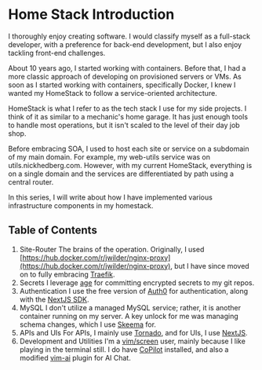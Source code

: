 # Home Stack Introduction

I thoroughly enjoy creating software. I would classify myself as a full-stack developer, with a preference for back-end development, but I also enjoy tackling front-end challenges.

About 10 years ago, I started working with containers. Before that, I had a more classic approach of developing on provisioned servers or VMs. As soon as I started working with containers, specifically Docker, I knew I wanted my HomeStack to follow a service-oriented architecture.

HomeStack is what I refer to as the tech stack I use for my side projects. I think of it as similar to a mechanic's home garage. It has just enough tools to handle most operations, but it isn't scaled to the level of their day job shop.

Before embracing SOA, I used to host each site or service on a subdomain of my main domain. For example, my web-utils service was on utils.nickhedberg.com. However, with my current HomeStack, everything is on a single domain and the services are differentiated by path using a central router.

In this series, I will write about how I have implemented various infrastructure components in my homestack.

## Table of Contents

1. Site-Router
The brains of the operation. Originally, I used [https://hub.docker.com/r/jwilder/nginx-proxy](https://hub.docker.com/r/jwilder/nginx-proxy), but I have since moved on to fully embracing [Traefik](https://traefik.io/).
2. Secrets
I leverage [age](https://github.com/FiloSottile/age) for committing encrypted secrets to my git repos.
3. Authentication
I use the free version of [Auth0](https://auth0.com/) for authentication, along with the [NextJS SDK](https://github.com/auth0/nextjs-auth0).
4. MySQL
I don't utilize a managed MySQL service; rather, it is another container running on my server. A key unlock for me was managing schema changes, which I use [Skeema](https://www.skeema.io/) for.
5. APIs and UIs
For APIs, I mainly use [Tornado](https://www.tornadoweb.org/en/stable/), and for UIs, I use [NextJS](https://nextjs.org/).
6. Development and Utilities
I'm a [vim/screen](https://github.com/photodialectic/tilde) user, mainly because I like playing in the terminal still. I do have [CoPilot](https://github.com/github/copilot.vim) installed, and also a modified [vim-ai](https://github.com/photodialectic/vim-ai) plugin for AI Chat.
